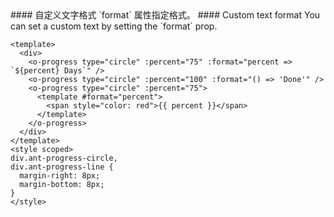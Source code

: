 <cn>
#### 自定义文字格式
`format` 属性指定格式。
</cn>

<us>
#### Custom text format
You can set a custom text by setting the `format` prop.
</us>

```vue
<template>
  <div>
    <o-progress type="circle" :percent="75" :format="percent => `${percent} Days`" />
    <o-progress type="circle" :percent="100" :format="() => 'Done'" />
    <o-progress type="circle" :percent="75">
      <template #format="percent">
        <span style="color: red">{{ percent }}</span>
      </template>
    </o-progress>
  </div>
</template>
<style scoped>
div.ant-progress-circle,
div.ant-progress-line {
  margin-right: 8px;
  margin-bottom: 8px;
}
</style>
```
